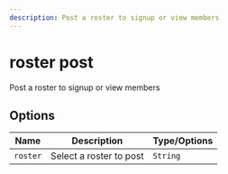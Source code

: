 ```yaml
---
description: Post a roster to signup or view members
---
```


# roster post

Post a roster to signup or view members

## Options

| Name | Description | Type/Options |
|------|-------------|--------------|
| `roster` | Select a roster to post | `String` |

